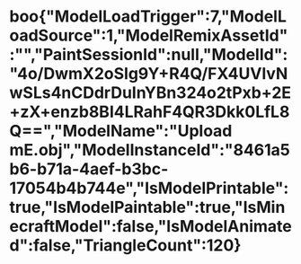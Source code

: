 # boo{"ModelLoadTrigger":7,"ModelLoadSource":1,"ModelRemixAssetId":"","PaintSessionId":null,"ModelId":"4o/DwmX2oSlg9Y+R4Q/FX4UVlvNwSLs4nCDdrDuInYBn324o2tPxb+2E+zX+enzb8BI4LRahF4QR3Dkk0LfL8Q==","ModelName":"Upload mE.obj","ModelInstanceId":"8461a5b6-b71a-4aef-b3bc-17054b4b744e","IsModelPrintable":true,"IsModelPaintable":true,"IsMinecraftModel":false,"IsModelAnimated":false,"TriangleCount":120}
